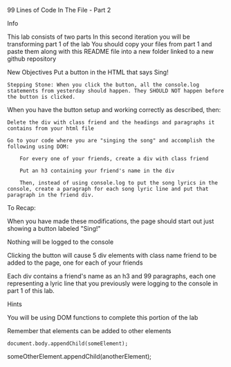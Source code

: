 99 Lines of Code In The File - Part 2


Info

This lab consists of two parts
In this second iteration you will be transforming part 1 of the lab
You should copy your files from part 1 and paste them along with this README file into a new folder linked to a new github repository


New Objectives
Put a button in the HTML that says Sing!

    Stepping Stone: When you click the button, all the console.log statements from yesterday should happen. They SHOULD NOT happen before the button is clicked.

When you have the button setup and working correctly as described, then:

    Delete the div with class friend and the headings and paragraphs it contains from your html file

    Go to your code where you are "singing the song" and accomplish the following using DOM:

        For every one of your friends, create a div with class friend

        Put an h3 containing your friend's name in the div

        Then, instead of using console.log to put the song lyrics in the console, create a paragraph for each song lyric line and put that paragraph in the friend div.


To Recap:

When you have made these modifications, the page should start out just showing a button labeled "Sing!"

Nothing will be logged to the console

Clicking the button will cause 5 div elements with class name friend to be added to the page, one for each of your friends

Each div contains a friend's name as an h3 and 99 paragraphs, each one representing a lyric line that you previously were logging to the console in part 1 of this lab.


Hints

You will be using DOM functions to complete this portion of the lab

Remember that elements can be added to other elements

    document.body.appendChild(someElement);

someOtherElement.appendChild(anotherElement);